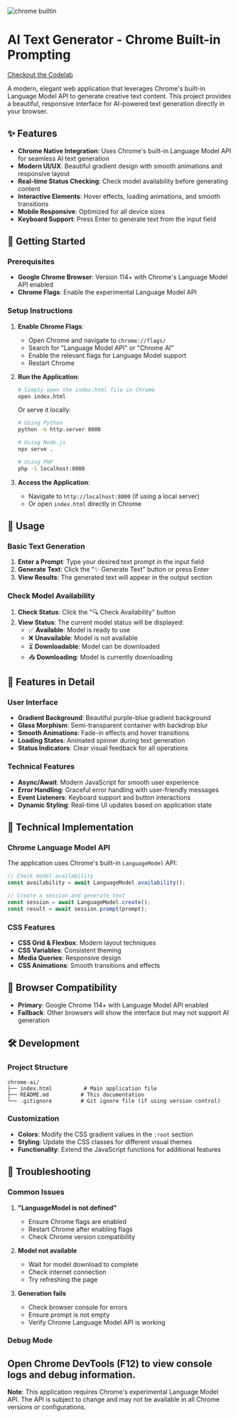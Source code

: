 ![chrome builtin](https://github.com/user-attachments/assets/69d525e4-74dd-4870-bcf4-38a098039a55)

# AI Text Generator - Chrome Built-in Prompting

[Checkout the Codelab](https://gradus.dev/labs/chrome-built-in-ai-apis-CzUKri)

A modern, elegant web application that leverages Chrome's built-in Language Model API to generate creative text content. This project provides a beautiful, responsive interface for AI-powered text generation directly in your browser.

## ✨ Features

- **Chrome Native Integration**: Uses Chrome's built-in Language Model API for seamless AI text generation
- **Modern UI/UX**: Beautiful gradient design with smooth animations and responsive layout
- **Real-time Status Checking**: Check model availability before generating content
- **Interactive Elements**: Hover effects, loading animations, and smooth transitions
- **Mobile Responsive**: Optimized for all device sizes
- **Keyboard Support**: Press Enter to generate text from the input field

## 🚀 Getting Started

### Prerequisites

- **Google Chrome Browser**: Version 114+ with Chrome's Language Model API enabled
- **Chrome Flags**: Enable the experimental Language Model API

### Setup Instructions

1. **Enable Chrome Flags**:
   - Open Chrome and navigate to `chrome://flags/`
   - Search for "Language Model API" or "Chrome AI"
   - Enable the relevant flags for Language Model support
   - Restart Chrome

2. **Run the Application**:
   ```bash
   # Simply open the index.html file in Chrome
   open index.html
   ```
   
   Or serve it locally:
   ```bash
   # Using Python
   python -m http.server 8000
   
   # Using Node.js
   npx serve .
   
   # Using PHP
   php -S localhost:8000
   ```

3. **Access the Application**:
   - Navigate to `http://localhost:8000` (if using a local server)
   - Or open `index.html` directly in Chrome

## 📖 Usage

### Basic Text Generation

1. **Enter a Prompt**: Type your desired text prompt in the input field
2. **Generate Text**: Click the "✨ Generate Text" button or press Enter
3. **View Results**: The generated text will appear in the output section

### Check Model Availability

1. **Check Status**: Click the "🔍 Check Availability" button
2. **View Status**: The current model status will be displayed:
   - ✅ **Available**: Model is ready to use
   - ❌ **Unavailable**: Model is not available
   - ⏳ **Downloadable**: Model can be downloaded
   - 📥 **Downloading**: Model is currently downloading

## 🎨 Features in Detail

### User Interface
- **Gradient Background**: Beautiful purple-blue gradient background
- **Glass Morphism**: Semi-transparent container with backdrop blur
- **Smooth Animations**: Fade-in effects and hover transitions
- **Loading States**: Animated spinner during text generation
- **Status Indicators**: Clear visual feedback for all operations

### Technical Features
- **Async/Await**: Modern JavaScript for smooth user experience
- **Error Handling**: Graceful error handling with user-friendly messages
- **Event Listeners**: Keyboard support and button interactions
- **Dynamic Styling**: Real-time UI updates based on application state

## 🔧 Technical Implementation

### Chrome Language Model API
The application uses Chrome's built-in `LanguageModel` API:

```javascript
// Check model availability
const availability = await LanguageModel.availability();

// Create a session and generate text
const session = await LanguageModel.create();
const result = await session.prompt(prompt);
```

### CSS Features
- **CSS Grid & Flexbox**: Modern layout techniques
- **CSS Variables**: Consistent theming
- **Media Queries**: Responsive design
- **CSS Animations**: Smooth transitions and effects

## 📱 Browser Compatibility

- **Primary**: Google Chrome 114+ with Language Model API enabled
- **Fallback**: Other browsers will show the interface but may not support AI generation

## 🛠️ Development

### Project Structure
```
chrome-ai/
├── index.html          # Main application file
├── README.md          # This documentation
└── .gitignore         # Git ignore file (if using version control)
```

### Customization
- **Colors**: Modify the CSS gradient values in the `:root` section
- **Styling**: Update the CSS classes for different visual themes
- **Functionality**: Extend the JavaScript functions for additional features

## 🚨 Troubleshooting

### Common Issues

1. **"LanguageModel is not defined"**
   - Ensure Chrome flags are enabled
   - Restart Chrome after enabling flags
   - Check Chrome version compatibility

2. **Model not available**
   - Wait for model download to complete
   - Check internet connection
   - Try refreshing the page

3. **Generation fails**
   - Check browser console for errors
   - Ensure prompt is not empty
   - Verify Chrome Language Model API is working

### Debug Mode
Open Chrome DevTools (F12) to view console logs and debug information.
---

**Note**: This application requires Chrome's experimental Language Model API. The API is subject to change and may not be available in all Chrome versions or configurations. 
